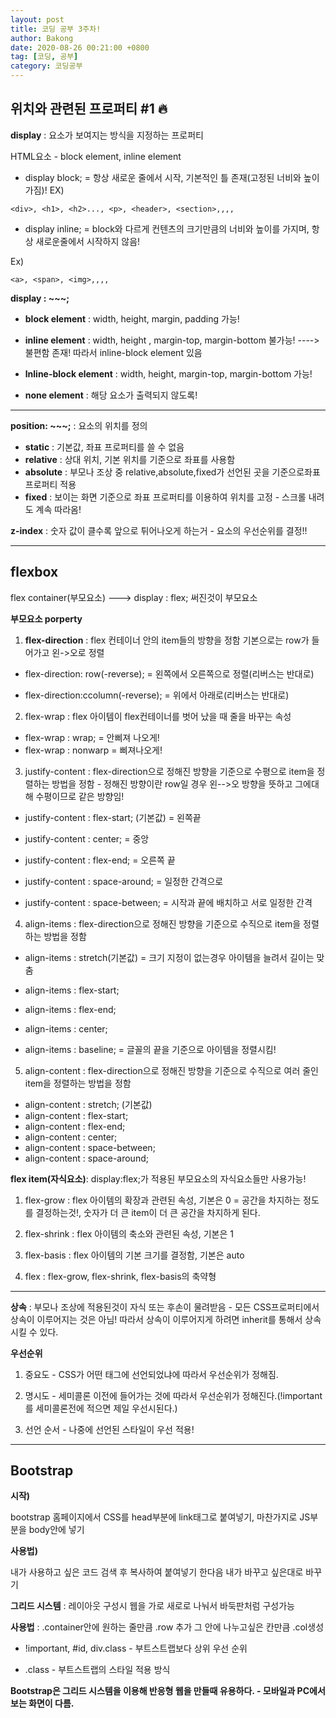 ```yaml
---
layout: post
title: 코딩 공부 3주차!
author: Bakong
date: 2020-08-26 00:21:00 +0800
tag: [코딩, 공부]
category: 코딩공부
---
```


## 위치와 관련된 프로퍼티 #1 :fire:


**display** : 요소가 보여지는 방식을 지정하는 프로퍼티

HTML요소 - block element, inline element

* display block; = 항상 새로운 줄에서 시작, 기본적인 틀 존재(고정된 너비와 높이 가짐)! 
EX)

```
<div>, <h1>, <h2>..., <p>, <header>, <section>,,,,
```

* display inline; = block와 다르게 컨텐츠의 크기만큼의 너비와 높이를 가지며, 항상 새로운줄에서 시작하지 않음!

Ex)
```
<a>, <span>, <img>,,,,
```

**display : ~~~;**

* **block element** : width, height, margin, padding 가능!

* **inline element** : width, height , margin-top, margin-bottom 불가능! ----> 불편함 존재! 따라서 inline-block element 있음

* **lnline-block element** : width, height, margin-top, margin-bottom 가능!

* **none element** : 해당 요소가 출력되지 않도록!
---------------------------

**position: ~~~;** : 요소의 위치를 정의

* **static** : 기본값, 좌표 프로퍼티를 쓸 수 없음
* **relative** : 상대 위치, 기본 위치를 기준으로 좌표를 사용함
* **absolute** : 부모나 조상 중 relative,absolute,fixed가 선언된 곳을 기준으로좌표 프로퍼티 적용
* **fixed** : 보이는 화면 기준으로 좌표 프로퍼티를 이용하여 위치를 고정 - 스크롤 내려도 계속 따라옴!

**z-index** : 숫자 값이 클수록 앞으로 튀어나오게 하는거 - 요소의 우선순위를 결정!!

-----------

## flexbox

flex container(부모요소) ---> display : flex; 써진것이 부모요소

**부모요소 porperty**

1. **flex-direction** : flex 컨테이너 안의 item들의 방향을 정함 기본으로는 row가 들어가고 왼->오로 정렬

* flex-direction: row(-reverse);
= 왼쪽에서 오른쪽으로 정렬(리버스는 반대로)

* flex-direction:ccolumn(-reverse); = 위에서 아래로(리버스는 반대로)

2. flex-wrap : flex 아이템이 flex컨테이너를 벗어 났을 때 줄을 바꾸는 속성

* flex-wrap : wrap; = 안삐져 나오게!
* flex-wrap : nonwarp = 삐져나오게!

3. justify-content : flex-direction으로 정해진 방향을 기준으로 수평으로 item을 정렬하는 방법을 정함 - 정해진 방향이란 row일 경우 왼-->오 방향을 뜻하고 그에대해 수평이므로 같은 방향임!

* justify-content : flex-start; (기본값) = 왼쪽끝

* justify-content : center; =  중앙

* justify-content : flex-end; = 오른쪽 끝

* justify-content : space-around; = 일정한 간격으로 

* justify-content : space-between; = 시작과 끝에 배치하고 서로 일정한 간격 

4. align-items : flex-direction으로 정해진 방향을 기준으로 수직으로 item을 정렬하는 방법을 정함

* align-items : stretch(기본값) = 크기 지정이 없는경우 아이템을 늘려서 길이는 맞춤

* align-items : flex-start;

* align-items : flex-end;

* align-items : center;

* align-items : baseline; = 글꼴의 끝을 기준으로 아이템을 정렬시킴!

5. align-content : flex-direction으로 정해진 방향을 기준으로 수직으로 여러 줄인 item을 정렬하는 방법을 정함

* align-content : stretch; (기본값)
* align-content : flex-start;
* align-content : flex-end;
* align-content : center; 
* align-content : space-between;
* align-content : space-around;

**flex item(자식요소)**: display:flex;가 적용된 부모요소의 자식요소들만 사용가능!

1. flex-grow : flex 아이템의 확장과 관련된 속성, 기본은 0 = 공간을 차지하는 정도를 결정하는것!, 숫자가 더 큰 item이 더 큰 공간을 차지하게 된다.

2. flex-shrink : flex 아이템의 축소와 관련된 속성, 기본은 1

3. flex-basis : flex 아이템의 기본 크기를 결정함, 기본은 auto

4. flex : flex-grow, flex-shrink, flex-basis의 축약형

---------------------------

**상속** : 부모나 조상에 적용된것이 자식 또는 후손이 물려받음 -  모든 CSS프로퍼티에서 상속이 이루어지는 것은 아님! 따라서 상속이 이루어지게 하려면 inherit를 통해서 상속 시킬 수 있다.

**우선순위**

1. 중요도 - CSS가 어떤 태그에 선언되었냐에 따라서 우선순위가 정해짐.

2. 명시도 - 세미콜론 이전에 들어가는 것에 따라서 우선순위가 정해진다.(!important를 세미콜론전에 적으면 제일 우선시된다.)

3. 선언 순서 - 나중에 선언된 스타일이 우선 적용!

-----------------------

## Bootstrap

**시작)**

bootstrap 홈페이지에서 CSS를 head부분에 link태그로 붙여넣기,
마찬가지로 JS부분을 body안에 넣기

**사용법)**

내가 사용하고 싶은 코드 검색 후 복사하여 붙여넣기 한다음 내가 바꾸고 싶은대로 바꾸기


**그리드 시스템** : 레이아웃 구성시 웹을 가로 새로로 나눠서 바둑판처럼 구성가능

**사용법** : .container안에 원하는 줄만큼 .row 추가 그 안에 나누고싶은 칸만큼 .col생성

* !important, #id, div.class - 부트스트랩보다 상위 우선 순위

* .class - 부트스트랩의 스타일 적용 방식

**Bootstrap은 그리드 시스템을 이용해 반응형 웹을 만들때 유용하다. - 모바일과 PC에서 보는 화면이 다름.**

